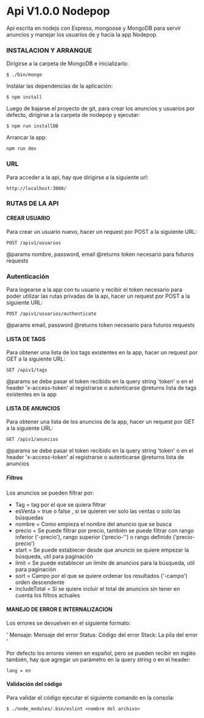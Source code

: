 # Api V1.0.0 Nodepop

Api escrita en nodejs con Express, mongoose y MongoDB para servir anuncios y manejar los usuarios de y hacia la app Nodepop.

### INSTALACION Y ARRANQUE

Dirigirse a la carpeta de MongoDB e inicializarlo:

`$ ./bin/mongo`

Instalar las dependencias de la aplicación:

`$ npm install`

Luego de bajarse el proyecto de git, para crear los anuncios y usuarios por defecto, dirigirse a la carpeta de nodepop y ejecutar:

`$ npm run installDB`

Arrancar la app:

`npm run dev`

### URL

Para acceder a la api, hay que dirigirse a la siguiente url: 

`http://localhost:3000/`

### RUTAS DE LA API

#### CREAR USUARIO

Para crear un usuario nuevo, hacer un request por POST a la siguiente URL:

`POST /apiv1/usuarios` 

@params nombre, password, email
@returns token necesario para futuros requests

### Autenticación

Para logearse a la app con tu usuario y recibir el token necesario para poder utilizar las rutas privadas de la api, hacer un request por POST a la siguiente URL:

`POST /apiv1/usuarios/authenticate`

@params email, password
@returns token necesario para futuros requests 

#### LISTA DE TAGS

Para obtener una lista de los tags existentes en la app, hacer un request por GET a la siguiente URL:

`GET /apiv1/tags` 

@params se debe pasar el token recibido en la query string 'token' o en el header 'x-access-token' al registrarse o autenticarse
@returns lista de tags existentes en la app

#### LISTA DE ANUNCIOS

Para obtener una lista de los anuncios de la app, hacer un request por GET a la siguiente URL:

`GET /apiv1/anuncios`

@params se debe pasar el token recibido en la query string 'token' o en el header 'x-access-token' al registrarse o autenticarse
@returns lista de anuncios 

##### Filtros

Los anuncios se pueden filtrar por:

- Tag = tag por el que se quiera filtrar
- esVenta = true o false , si se quieren ver solo las ventas o solo las búsquedas
- nombre = Como empieza el nombre del anuncio que se busca
- precio = Se puede filtrar por precio, también se puede filtrar con rango inferior ('-precio'), rango superior ('precio-'') o rango definido ('precio-precio')
- start = Se puede establecer desde que anuncio se quiere empezar la búsqueda, util para paginación
- limit = Se puede establecer un límite de anuncios para la búsqueda, util para paginación
- sort = Campo por el que se quiere ordenar los resultados ('-campo') orden descendente
- includeTotal = Si se quiere incluir el total de anuncios sin tener en cuenta los filtros actuales

#### MANEJO DE ERROR E INTERNALIZACION

Los errores se devuelven en el siguiente formato:

' Mensaje: Mensaje del error
  Status: Código del error
  Stack: La pila del error '

  Por defecto los errores vienen en español, pero se pueden recibir en inglés también, hay que agregar un parámetro en la query string o en el header:

  `lang = en`

 #### Validación del código
 
 Para validar el código ejecutar el siguiente comando en la consola:

 `$ ./node_modules/.bin/eslint <nombre del archivo> `
